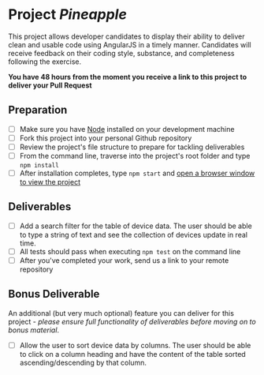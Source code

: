 # Project _Pineapple_

This project allows developer candidates to display their ability to deliver clean
and usable code using AngularJS in a timely manner. Candidates will receive feedback on their coding
style, substance, and completeness following the exercise.

**You have 48 hours from the moment you receive a link to this project to deliver your Pull Request**

## Preparation

- [ ] Make sure you have [Node](https://nodejs.org/en/download) installed on your
development machine
- [ ] Fork this project into your personal Github repository
- [ ] Review the project's file structure to prepare for tackling deliverables
- [ ] From the command line, traverse into the project's root folder and type `npm install`
- [ ] After installation completes, type `npm start` and [open a browser window to view the
project](localhost:8080)

## Deliverables

- [ ] Add a search filter for the table of device data. The user should be able to type a string of
text and see the collection of devices update in real time.
- [ ] All tests should pass when executing `npm test` on the command line
- [ ] After you've completed your work, send us a link to your remote repository

## Bonus Deliverable

An additional (but very much optional) feature you can deliver for this project - _please ensure
full functionality of deliverables before moving on to bonus material_.

- [ ] Allow the user to sort device data by columns. The user should be able to click on a column
heading and have the content of the table sorted ascending/descending by that column.
